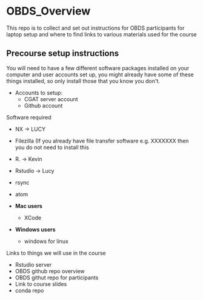 # OBDS_Overview
This repo is to collect and set out instructions for OBDS participants for laptop setup and where to find links to various materials used for the course


## Precourse setup instructions 

You will need to have a few different software packages installed on your computer and user accounts set up, you might already have some of these things installed, so only install those that you know you don't. 

- Accounts to setup: 
    - CGAT server account
    - Github account

Software required

  - NX -> LUCY
  - Filezilla (If you already have file transfer software e.g. XXXXXXX then you do not need to install this
  - R. -> Kevin 
  - Rstudio -> Lucy 
  - rsync
  - atom 

  - **Mac users**
    - XCode
  - **Windows users**
    - windows for linux
    
Links to things we will use in the course 

- Rstudio server
- OBDS github repo overview
- OBDS githut repo for participants 
- Link to course slides 
- conda repo
